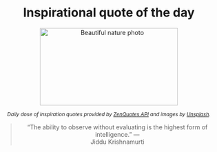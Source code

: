 
<div align="center">

# Inspirational quote of the day

<img src="./data/photo.jpeg" alt="Beautiful nature photo" width="320" height="180">

<sub><i>Daily dose of inspiration quotes provided by [ZenQuotes API](https://zenquotes.io/) and images by [Unsplash](https://unsplash.com/).</i></sub>


<blockquote>&ldquo;The ability to observe without evaluating is the highest form of intelligence.&rdquo; &mdash; <footer>Jiddu Krishnamurti</footer></blockquote>

</div>

